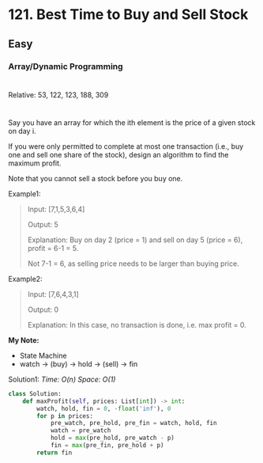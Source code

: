 # 121. Best Time to Buy and Sell Stock
## Easy
### Array/Dynamic Programming
#
Relative: 53, 122, 123, 188, 309
#

Say you have an array for which the ith element is the price of a given stock on day i.

If you were only permitted to complete at most one transaction (i.e., buy one and sell one share of the stock), design an algorithm to find the maximum profit.

Note that you cannot sell a stock before you buy one.

Example1:
> Input: [7,1,5,3,6,4]
> 
> Output: 5
>
> Explanation: Buy on day 2 (price = 1) and sell on day 5 (price = 6), profit = 6-1 = 5.
>
> Not 7-1 = 6, as selling price needs to be larger than buying price.

Example2:
> Input: [7,6,4,3,1]
> 
> Output: 0
>
> Explanation: In this case, no transaction is done, i.e. max profit = 0.

**My Note:**
* State Machine
* watch -> (buy) -> hold -> (sell) -> fin

Solution1:
*Time: O(n)*
*Space: O(1)*
```python
class Solution:
    def maxProfit(self, prices: List[int]) -> int:
        watch, hold, fin = 0, -float('inf'), 0
        for p in prices:
            pre_watch, pre_hold, pre_fin = watch, hold, fin
            watch = pre_watch
            hold = max(pre_hold, pre_watch - p)
            fin = max(pre_fin, pre_hold + p)
        return fin
```
